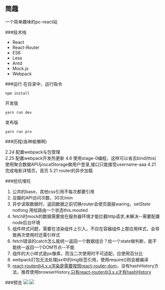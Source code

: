 ## 简趣
一个简单趣味的pc-react站

###技术栈
- React
- React-Router
- ES6
- Less
- Antd
- Mock.js
- Webpack
    
###运行
在目录中，运行指令

    npm install

开发版
    
    yarn run dev

发布版

    yarn run pro

###历程(各种偷懒啊)

2.24
配置webpack与包管理  
2.25
配置webpack开发热更新
4.6
使用stage-0编程，这样可以省去bind(this)
使用聚合数据API与localStorage做用户登录,接口只能接受username-aaa
4.21
完成电影详情页，首页
5.21
router的异步加载

###挖坑埋坑

1. 公共的base，其他css引用不每次都要引用
2. 豆瓣的API访问次数，30次/min
3. 异步读取数据时，返回数据之前切换router会使页面报waring，setState nothing 用给路由一个状态this.mouted
4. fetch时mock的数据需要放在服务器环境才能拦截http请求,未解决--需要配置node后台环境
5. 组件样式问题，需要在渲染组件上引入，不应在容器组件上那应用样式，会导致再次使用时还需引样式
6. fetch错误的catch怎么能统一返回一个数据组合？给一个state做判断，能不能统一返回一个DOM节点--不能
7. 组件的大小样式是px像素，而当二次使用时不可适配，应使用百分比
8. webpack打包无法处理jsx中的img标签引用，使用require()则会被编译
9. react-router@4.x.x渲染是需要按照react-router-dom，没有hashHistory方法，推荐使用browserHistory,只有react-router@3.x.x才有hashHistory

###预览
![](http://i.imgur.com/6aPjIX4.jpg)
![](http://i.imgur.com/7FQl7Q4.jpg)

